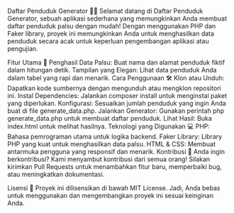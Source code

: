Daftar Penduduk Generator 🏡✨
Selamat datang di Daftar Penduduk Generator, sebuah aplikasi sederhana yang memungkinkan Anda membuat daftar penduduk palsu dengan mudah! Dengan menggunakan PHP dan Faker library, proyek ini memungkinkan Anda untuk menghasilkan data penduduk secara acak untuk keperluan pengembangan aplikasi atau pengujian.

Fitur Utama 🚀
Penghasil Data Palsu: Buat nama dan alamat penduduk fiktif dalam hitungan detik.
Tampilan yang Elegan: Lihat data penduduk Anda dalam tabel yang rapi dan menarik.
Cara Penggunaan 🛠️
Klon atau Unduh: Dapatkan kode sumbernya dengan mengunduh atau mengklon repositori ini.
Instal Dependencies: Jalankan composer install untuk menginstal paket yang diperlukan.
Konfigurasi: Sesuaikan jumlah penduduk yang ingin Anda buat di file generate_data.php.
Jalankan Generator: Gunakan perintah php generate_data.php untuk membuat daftar penduduk.
Lihat Hasil: Buka index.html untuk melihat hasilnya.
Teknologi yang Digunakan 💻
PHP: Bahasa pemrograman utama untuk logika backend.
Faker Library: Library PHP yang kuat untuk menghasilkan data palsu.
HTML & CSS: Membuat antarmuka pengguna yang responsif dan menarik.
Kontribusi 🤝
Anda ingin berkontribusi? Kami menyambut kontribusi dari semua orang! Silakan kirimkan Pull Requests untuk menambahkan fitur baru, memperbaiki bug, atau meningkatkan dokumentasi.

Lisensi 📝
Proyek ini dilisensikan di bawah MIT License. Jadi, Anda bebas untuk menggunakan dan mengembangkan proyek ini sesuai keinginan Anda.
